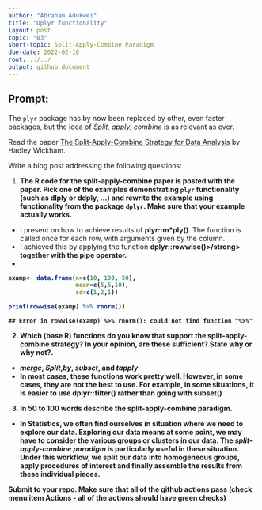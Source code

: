 ```yaml
---
author: "Abraham Adokwei"
title: "Dplyr functionality"
layout: post
topic: "03"
short-topic: Split-Apply-Combine Paradigm
due-date: 2022-02-10
root: ../../
output: github_document
---
```


## Prompt:

The `plyr` package has by now been replaced by other, even faster packages, but the idea of *Split, apply, combine* is as relevant as ever.

Read the paper [The Split-Apply-Combine Strategy for Data Analysis](https://www.jstatsoft.org/article/view/v040i01) by Hadley Wickham.


Write a blog post addressing the following questions: 

1. **The R code for the split-apply-combine paper is posted with the paper. Pick one of the examples demonstrating `plyr` functionality (such as dlply or ddply, ...) and rewrite the example using functionality from the package `dplyr`. Make sure that your example actually works.**
  - I present on how to achieve results of <strong>plyr::m*ply()</strong>. The function is called once for each row, with arguments given by the column. 
  - I achieved this by applying the function <strong>dplyr::rowwise()>/strong> together with the pipe operator. 
  - 

```r
examp<- data.frame(n=c(10, 100, 50),
                   mean=c(5,5,10),
                   sd=c(1,2,1))

print(rowwise(examp) %>% rnorm())
```

```
## Error in rowwise(examp) %>% rnorm(): could not find function "%>%"
```

2. **Which (base R) functions do you know that support the split-apply-combine strategy? In your opinion, are these sufficient? State why or why not?**. 

  - *merge*, *Split*,*by*, *subset*, and *tapply*
  - In most cases, these functions work pretty well. However, in some cases, they are not the best to use. For example, in some situations, it is easier to use dplyr::filter() rather than going with subset()

3. **In 50 to 100 words describe the split-apply-combine paradigm.**
  - In Statistics, we often find ourselves in situation where we need to explore our data. Exploring our data means at some point, we may have to consider the various groups or clusters in our data. The *split-apply-combine paradigm* is particularly useful in these situation. Under this workflow, we split our data into homogeneous groups, apply procedures of interest and finally assemble the results from these individual pieces. 

Submit to your repo. Make sure that all of the github actions pass (check menu item Actions - all of the actions should have green checks)

